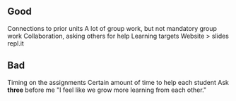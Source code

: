 ## Good
Connections to prior units
A lot of group work, but not mandatory group work
Collaboration, asking others for help
Learning targets
Website > slides
repl.it

## Bad
Timing on the assignments
Certain amount of time to help each student
Ask **three** before me
"I feel like we grow more learning from each other."
